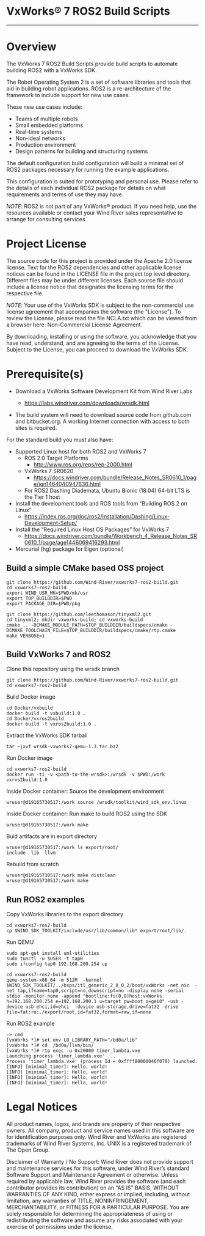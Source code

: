 VxWorks® 7 ROS2 Build Scripts
===
---

# Overview

The VxWorks 7 ROS2 Build Scripts provide build scripts to automate building
ROS2 with a VxWorks SDK.

The Robot Operating System 2 is a set of software libraries and tools that
aid in building robot applications. ROS2 is a re-architecture of the
framework to include support for new use cases.

These new use cases include:
* Teams of multiple robots
* Small embedded platforms
* Real-time systems
* Non-ideal networks
* Production environment
* Design patterns for building and structuring systems


The default configuration build configuration will build a minimal set of
ROS2 packages necessary for running the example applications.

This configuration is suited for prototyping and personal
use.  Please refer to the details of each individual ROS2 package for details
on what requirements and terms of use they may have.

*NOTE*: ROS2 is not part of any VxWorks® product. If you need help,
use the resources available or contact your Wind River sales representative
to arrange for consulting services.

# Project License

The source code for this project is provided under the Apache 2.0 license license.
Text for the ROS2 dependencies and other applicable license notices can be found in
the LICENSE file in the project top level directory. Different
files may be under different licenses. Each source file should include a
license notice that designates the licensing terms for the respective file.

*NOTE*: Your use of the VxWorks SDK is subject to the non-commercial use
license agreement that accompanies the software (the "License"). To review
the License, please read the file NCLA.txt which can be viewed from a
browser here: Non-Commercial License Agreement.

By downloading, installing or using the software, you acknowledge that you
have read, understand, and are agreeing to the terms of the License.
Subject to the License, you can proceed to download the VxWorks SDK.

# Prerequisite(s)

* Download a VxWorks Software Development Kit from Wind River Labs
   * https://labs.windriver.com/downloads/wrsdk.html

* The build system will need to download source code from github.com and bitbucket.org.  A
  working Internet connection with access to both sites is required.

For the standard build you must also have:

* Supported Linux host for both ROS2 and VxWorks 7
   * ROS 2.0 Target Platforms
      * http://www.ros.org/reps/rep-2000.html
   * VxWorks 7 SR0620
      * https://docs.windriver.com/bundle/Release_Notes_SR0610_1/page/jgn1464040947636.html
   * For ROS2 Dashing Diademata, Ubuntu Bionic (18.04) 64-bit LTS is the Tier 1 host
* Install the development tools and ROS tools from “Building ROS 2 on Linux”
   * https://index.ros.org/doc/ros2/Installation/Dashing/Linux-Development-Setup/
* Install the “Required Linux Host OS Packages”  for VxWorks 7
   * https://docs.windriver.com/bundle/Workbench_4_Release_Notes_SR0610_1/page/age1446069416293.html
* Mercurial (hg) package for Eigen (optional)

## Build a simple CMake based OSS project

```
git clone https://github.com/Wind-River/vxworks7-ros2-build.git
cd vxworks7-ros2-build
export WIND_USR_MK=$PWD/mk/usr
export TOP_BUILDDIR=$PWD
export PACKAGE_DIR=$PWD/pkg

git clone https://github.com/leethomason/tinyxml2.git
cd tinyxml2; mkdir vxworks-build; cd vxworks-build
cmake .. -DCMAKE_MODULE_PATH=$TOP_BUILDDIR/buildspecs/cmake -DCMAKE_TOOLCHAIN_FILE=$TOP_BUILDDIR/buildspecs/cmake/rtp.cmake
make VERBOSE=1
```

## Build VxWorks 7 and ROS2

Clone this repository using the wrsdk branch
```
git clone https://github.com/Wind-River/vxworks7-ros2-build.git
cd vxworks7-ros2-build
```

Build Docker image
```
cd Docker/vxbuild
docker build -t vxbuild:1.0 .
cd Docker/vxros2build
docker build -t vxros2build:1.0 .
```

Extract the VxWorks SDK tarball
```
tar –jxvf wrsdk-vxworks7-qemu-1.3.tar.bz2
```

Run Docker image
```
cd vxworks7-ros2-build
docker run -ti -v <path-to-the-wrsdk>:/wrsdk -v $PWD:/work vxros2build:1.0
```

Inside Docker container: Source the development environment
```
wruser@d19165730517:/work source /wrsdk/toolkit/wind_sdk_env.linux
```

Inside Docker container: Run make to build ROS2 using the SDK
```
wruser@d19165730517:/work make
```

Buid artifacts are in export directory
```
wruser@d19165730517:/work ls export/root/
include  lib  llvm
```

Rebuild from scratch
```
wruser@d19165730517:/work make distclean
wruser@d19165730517:/work make
```

## Run ROS2 examples

Copy VxWorks libraries to the export directory
```
cd vxworks7-ros2-build
cp $WIND_SDK_TOOLKIT/include/usr/lib/common/lib* export/root/lib/.
```

Run QEMU
```
sudo apt-get install uml-utilities
sudo tunctl -u $USER -t tap0
sudo ifconfig tap0 192.168.200.254 up

cd vxworks7-ros2-build
qemu-system-x86_64 -m 512M  -kernel $WIND_SDK_TOOLKIT/../bsps/itl_generic_2_0_0_2/boot/vxWorks -net nic  -net tap,ifname=tap0,script=no,downscript=no -display none -serial stdio -monitor none -append "bootline:fs(0,0)host:vxWorks h=192.168.200.254 e=192.168.200.1 u=target pw=boot o=gei0" -usb -device usb-ehci,id=ehci  -device usb-storage,drive=fat32 -drive file=fat:ro:./export/root,id=fat32,format=raw,if=none
```

Run ROS2 example
```
-> cmd
[vxWorks *]# set env LD_LIBRARY_PATH="/bd0a/lib"
[vxWorks *]# cd  /bd0a/llvm/bin/
[vxWorks *]# rtp exec -u 0x20000 timer_lambda.vxe
Launching process 'timer_lambda.vxe' ...
Process 'timer_lambda.vxe' (process Id = 0xffff80000046f070) launched.
[INFO] [minimal_timer]: Hello, world!
[INFO] [minimal_timer]: Hello, world!
[INFO] [minimal_timer]: Hello, world!
[INFO] [minimal_timer]: Hello, world!
```

# Legal Notices

All product names, logos, and brands are property of their respective owners. All company,
product and service names used in this software are for identification purposes only.
Wind River and VxWorks are registered trademarks of Wind River Systems, Inc. UNIX is a
registered trademark of The Open Group.

Disclaimer of Warranty / No Support: Wind River does not provide support
and maintenance services for this software, under Wind River’s standard
Software Support and Maintenance Agreement or otherwise. Unless required
by applicable law, Wind River provides the software (and each contributor
provides its contribution) on an “AS IS” BASIS, WITHOUT WARRANTIES OF ANY
KIND, either express or implied, including, without limitation, any warranties
of TITLE, NONINFRINGEMENT, MERCHANTABILITY, or FITNESS FOR A PARTICULAR
PURPOSE. You are solely responsible for determining the appropriateness of
using or redistributing the software and assume any risks associated with
your exercise of permissions under the license.
